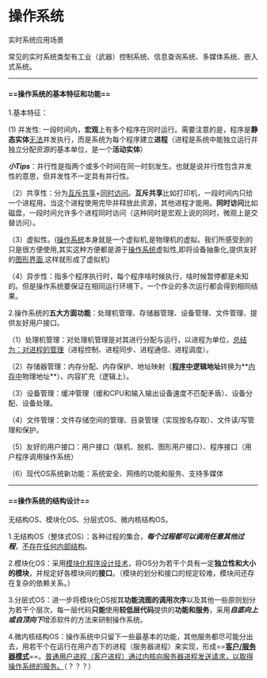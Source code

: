 # 操作系统

实时系统应用场景

常见的实时系统类型有工业（武器）控制系统、信息查询系统、多媒体系统、嵌入式系统。

------



#### ==操作系统的基本特征和功能==

1.基本特征：

(1) 并发性: 一段时间内，**宏观**上有多个程序在同时运行。需要注意的是，程序是**静态实体**<u>无法</u>并发执行，而是系统为每个程序建立**进程**（进程是系统中能独立运行并独立分配资源的基本单位，是一个**活动实体**）

  **_小Tips_**：并行性是指两个或多个时间在同一时刻发生。也就是说并行性包含并发性的意思，但并发性不一定具有并行性。

（2）共享性：分为<u>互斥共享</u>+<u>同时访问</u>。**互斥共享**比如打印机，一段时间内只给一个进程用，当这个进程使用完毕并释放此资源，其他进程才能用。**同时访问**比如磁盘，一段时间允许多个进程同时访问（这种同时是宏观上说的同时，微观上是交替访问）。

（3）虚拟性。([操作系统](https://www.baidu.com/s?wd=操作系统&tn=SE_PcZhidaonwhc_ngpagmjz&rsv_dl=gh_pc_zhidao)本身就是一个虚拟机,是物理机的虚拟。我们所感受到的只是很方便使用,其实这种方便都是源于[操作系统](https://www.baidu.com/s?wd=操作系统&tn=SE_PcZhidaonwhc_ngpagmjz&rsv_dl=gh_pc_zhidao)虚拟性,即将设备抽象化,提供友好的[图形界面](https://www.baidu.com/s?wd=图形界面&tn=SE_PcZhidaonwhc_ngpagmjz&rsv_dl=gh_pc_zhidao),这样就形成了虚拟机)

（4）异步性：指多个程序执行时，每个程序啥时候执行，啥时候暂停都是未知的。但是操作系统要保证在相同运行环境下，一个作业的多次运行都会得到相同结果。

2.操作系统的**五大方面功能**：处理机管理、存储器管理、设备管理、文件管理、提供友好用户接口。

（1）处理机管理：对处理机管理是对其进行分配与运行，以进程为单位，<u>总结为：对进程的管理</u>（进程控制、进程同步、进程通信、进程调度）。

（2）存储器管理：内存分配、内存保护、地址映射（**<u>程序中</u>逻辑地址**转换为**<u>内存中</u>物理地址**）、内容扩充（逻辑上）。

（3）设备管理：缓冲管理（缓和CPU和输入输出设备速度不匹配矛盾）、设备分配、设备处理。

（4）文件管理：文件存储空间的管理、目录管理（实现按名存取）、文件读/写管理和保护。

（5）友好的用户接口：用户接口（联机、脱机、图形用户接口）、程序接口（用户程序调用操作系统）

（6）现代OS系统新功能：系统安全、网络的功能和服务、支持多媒体

------



#### ==操作系统的结构设计==

无结构OS、模块化OS、分层式OS、微内核结构OS。

1.无结构OS（整体式OS）：各种过程的集合，***每个过程都可以调用任意其他过程***，<u>不存在任何内部结构</u>。

2.模块化OS：采用<u>模块化程序设计技术</u>，将OS分为若干个具有一定**独立性和大小的模块**，并规定好各模块间的**接口**。（模块的划分和接口的规定较难，模块间还存在复杂的依赖关系。）

3.分层式OS：进一步将模块化OS按其**功能流图的调用次序**以及其他一些原则划分为若干个层次，每一层代码**只能**使用**较低层代码**提供的**功能和服务**，采用***自底向上或自顶向下***增添软件的方法来研制操作系统。

4.微内核结构OS：操作系统中只留下一些最基本的功能，其他服务都尽可能分出去，用若干个在运行在用户态下的进程（服务器进程）来实现，形成==<u>**客户/服务器模式**</u>==。<u>普通用户进程（客户进程）通过内核向服务器进程发送请求，以取得操作系统的服务。</u>（？？？）